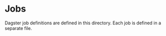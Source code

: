 # Jobs

Dagster job definitions are defined in this directory. Each job is defined in a separate file.
